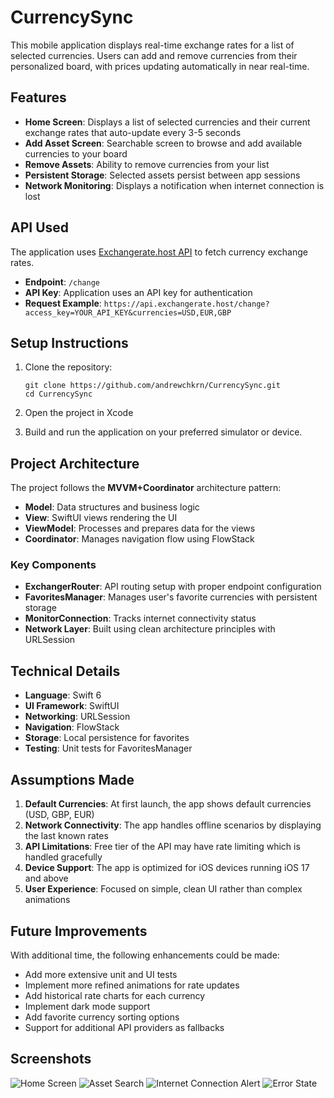 # CurrencySync

This mobile application displays real-time exchange rates for a list of selected currencies. Users can add and remove currencies from their personalized board, with prices updating automatically in near real-time.

## Features

- **Home Screen**: Displays a list of selected currencies and their current exchange rates that auto-update every 3-5 seconds
- **Add Asset Screen**: Searchable screen to browse and add available currencies to your board
- **Remove Assets**: Ability to remove currencies from your list
- **Persistent Storage**: Selected assets persist between app sessions
- **Network Monitoring**: Displays a notification when internet connection is lost

## API Used

The application uses [Exchangerate.host API](https://api.exchangerate.host) to fetch currency exchange rates.

- **Endpoint**: `/change`
- **API Key**: Application uses an API key for authentication
- **Request Example**: `https://api.exchangerate.host/change?access_key=YOUR_API_KEY&currencies=USD,EUR,GBP`

## Setup Instructions

1. Clone the repository:
   ```
   git clone https://github.com/andrewchkrn/CurrencySync.git
   cd CurrencySync
   ```

2. Open the project in Xcode

3. Build and run the application on your preferred simulator or device.

## Project Architecture

The project follows the **MVVM+Coordinator** architecture pattern:

- **Model**: Data structures and business logic
- **View**: SwiftUI views rendering the UI
- **ViewModel**: Processes and prepares data for the views
- **Coordinator**: Manages navigation flow using FlowStack

### Key Components

- **ExchangerRouter**: API routing setup with proper endpoint configuration
- **FavoritesManager**: Manages user's favorite currencies with persistent storage
- **MonitorConnection**: Tracks internet connectivity status
- **Network Layer**: Built using clean architecture principles with URLSession

## Technical Details

- **Language**: Swift 6
- **UI Framework**: SwiftUI
- **Networking**: URLSession
- **Navigation**: FlowStack
- **Storage**: Local persistence for favorites
- **Testing**: Unit tests for FavoritesManager

## Assumptions Made

1. **Default Currencies**: At first launch, the app shows default currencies (USD, GBP, EUR)
2. **Network Connectivity**: The app handles offline scenarios by displaying the last known rates
3. **API Limitations**: Free tier of the API may have rate limiting which is handled gracefully
4. **Device Support**: The app is optimized for iOS devices running iOS 17 and above
5. **User Experience**: Focused on simple, clean UI rather than complex animations

## Future Improvements

With additional time, the following enhancements could be made:

- Add more extensive unit and UI tests
- Implement more refined animations for rate updates
- Add historical rate charts for each currency
- Implement dark mode support
- Add favorite currency sorting options
- Support for additional API providers as fallbacks

## Screenshots

![Home Screen](screenshots/home_screen.png)
![Asset Search](screenshots/asset_search.png)
![Internet Connection Alert](screenshots/home_internetAlert.png)
![Error State](screenshots/home_errorState.png)
